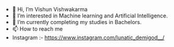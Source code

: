 - 👋 Hi, I’m Vishun Vishwakarma
- 👀 I’m interested in Machine learning and Artificial Intelligence.
- 🌱 I’m currently completing my studies in Bachelors.
- 📫 How to reach me
- Instagram :- https://www.instagram.com/lunatic_demigod__/

<!---
Vishun-Projects/Vishun-Projects is a ✨ special ✨ repository because its `README.md` (this file) appears on your GitHub profile.
You can click the Preview link to take a look at your changes.
--->
